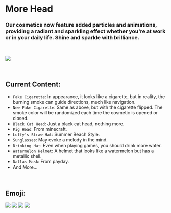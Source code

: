 # More Head
### Our cosmetics now feature added particles and animations, providing a radiant and sparkling effect whether you're at work or in your daily life. Shine and sparkle with brilliance.

<br>

![](https://i.imgur.com/5DhMaMD.png)

<br>

## Current Content:
* ```Fake Cigarette```: In appearance, it looks like a cigarette, but in reality, the burning smoke can guide directions, much like navigation.
* ```New Fake Cigarette```: Same as above, but with the cigarette flipped. The smoke color will be randomized each time the cosmetic is opened or closed.
* ```Black Cat Head```: Just a black cat head, nothing more.
* ```Pig Head```: From minecraft.
* ```Luffy's Straw Hat```: Summer Beach Style.
* ```Sunglasses```: May evoke a melody in the mind.
* ```Drinking Hat```: Even when playing games, you should drink more water.
* ```Watermelon Helmet```: A helmet that looks like a watermelon but has a metallic shell.
* ```Dallas Mask```: From payday.
* And More...

<br>

## Emoji:

![](https://i.imgur.com/vuyC5bk.gif)
![](https://i.imgur.com/I8NTAS6.gif)
![](https://i.imgur.com/tMpanGs.gif)
![](https://i.imgur.com/W5i5Zbm.gif)